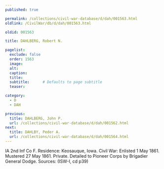 ```yaml
---
published: true

permalink: /collections/civil-war-database/d/dah/001563.html
oldlink: /CivilWar/db/d/dah/001563.html

oldid: 001563

title: DAHLBERG, Robert N.

pagelist:
  exclude: false
  order: 1563
  image: 
  alt:
  caption:
  title:
  subtitle:      # Defaults to page subtitle
  teaser:

category: 
  - D 
  - DAH

previous:
  title: DAHLBERG, John P.
  url: /collections/civil-war-database/d/dah/001562.html  
next:
  title: DAHLBY, Peder A.
  url: /collections/civil-war-database/d/dah/001564.html   
---
```

IA 2nd Inf Co F. Residence: Keosauque, Iowa. Civil War: Enlisted 1 May 1861. Mustered 27 May 1861. Private. Detailed to Pioneer Corps by Brigadier General Dodge. Sources: (ISW-I, cd p39)